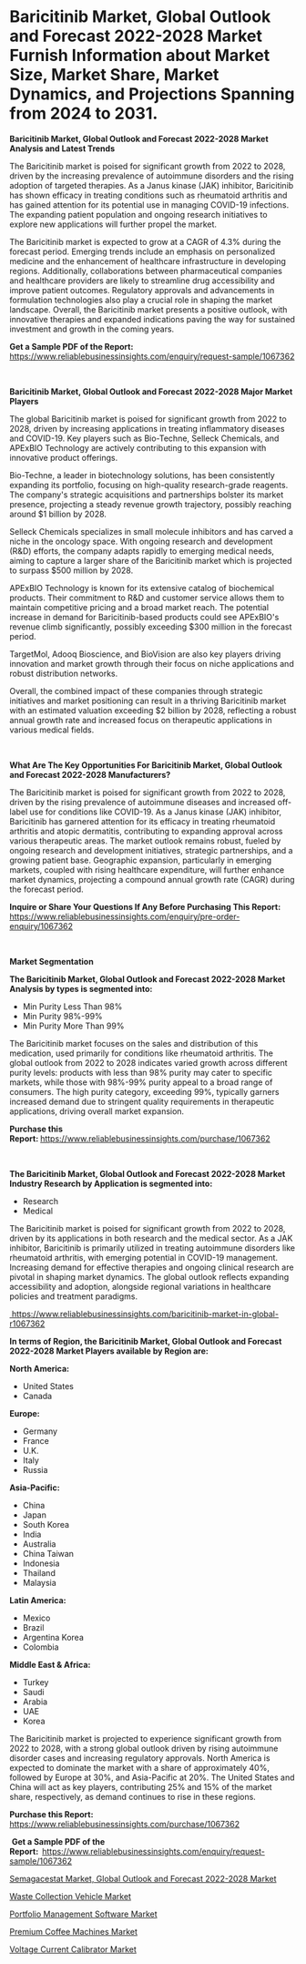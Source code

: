 <p><h1>Baricitinib Market, Global Outlook and Forecast 2022-2028 Market Furnish Information about Market Size, Market Share, Market Dynamics, and Projections Spanning from 2024 to 2031.</h1></p><p><strong>Baricitinib Market, Global Outlook and Forecast 2022-2028 Market Analysis and Latest Trends</strong></p>
<p><p>The Baricitinib market is poised for significant growth from 2022 to 2028, driven by the increasing prevalence of autoimmune disorders and the rising adoption of targeted therapies. As a Janus kinase (JAK) inhibitor, Baricitinib has shown efficacy in treating conditions such as rheumatoid arthritis and has gained attention for its potential use in managing COVID-19 infections. The expanding patient population and ongoing research initiatives to explore new applications will further propel the market.</p><p>The Baricitinib market is expected to grow at a CAGR of 4.3% during the forecast period. Emerging trends include an emphasis on personalized medicine and the enhancement of healthcare infrastructure in developing regions. Additionally, collaborations between pharmaceutical companies and healthcare providers are likely to streamline drug accessibility and improve patient outcomes. Regulatory approvals and advancements in formulation technologies also play a crucial role in shaping the market landscape. Overall, the Baricitinib market presents a positive outlook, with innovative therapies and expanded indications paving the way for sustained investment and growth in the coming years.</p></p>
<p><strong>Get a Sample PDF of the Report:&nbsp;</strong> <a href="https://www.reliablebusinessinsights.com/enquiry/request-sample/1067362">https://www.reliablebusinessinsights.com/enquiry/request-sample/1067362</a></p>
<p>&nbsp;</p>
<p><strong>Baricitinib Market, Global Outlook and Forecast 2022-2028 Major Market Players</strong></p>
<p><p>The global Baricitinib market is poised for significant growth from 2022 to 2028, driven by increasing applications in treating inflammatory diseases and COVID-19. Key players such as Bio-Techne, Selleck Chemicals, and APExBIO Technology are actively contributing to this expansion with innovative product offerings.</p><p>Bio-Techne, a leader in biotechnology solutions, has been consistently expanding its portfolio, focusing on high-quality research-grade reagents. The company's strategic acquisitions and partnerships bolster its market presence, projecting a steady revenue growth trajectory, possibly reaching around $1 billion by 2028.</p><p>Selleck Chemicals specializes in small molecule inhibitors and has carved a niche in the oncology space. With ongoing research and development (R&D) efforts, the company adapts rapidly to emerging medical needs, aiming to capture a larger share of the Baricitinib market which is projected to surpass $500 million by 2028.</p><p>APExBIO Technology is known for its extensive catalog of biochemical products. Their commitment to R&D and customer service allows them to maintain competitive pricing and a broad market reach. The potential increase in demand for Baricitinib-based products could see APExBIO's revenue climb significantly, possibly exceeding $300 million in the forecast period.</p><p>TargetMol, Adooq Bioscience, and BioVision are also key players driving innovation and market growth through their focus on niche applications and robust distribution networks. </p><p>Overall, the combined impact of these companies through strategic initiatives and market positioning can result in a thriving Baricitinib market with an estimated valuation exceeding $2 billion by 2028, reflecting a robust annual growth rate and increased focus on therapeutic applications in various medical fields.</p></p>
<p>&nbsp;</p>
<p><strong>What Are The Key Opportunities For Baricitinib Market, Global Outlook and Forecast 2022-2028 Manufacturers?</strong></p>
<p><p>The Baricitinib market is poised for significant growth from 2022 to 2028, driven by the rising prevalence of autoimmune diseases and increased off-label use for conditions like COVID-19. As a Janus kinase (JAK) inhibitor, Baricitinib has garnered attention for its efficacy in treating rheumatoid arthritis and atopic dermatitis, contributing to expanding approval across various therapeutic areas. The market outlook remains robust, fueled by ongoing research and development initiatives, strategic partnerships, and a growing patient base. Geographic expansion, particularly in emerging markets, coupled with rising healthcare expenditure, will further enhance market dynamics, projecting a compound annual growth rate (CAGR) during the forecast period.</p></p>
<p><strong>Inquire or Share Your Questions If Any Before Purchasing This Report:</strong> <a href="https://www.reliablebusinessinsights.com/enquiry/pre-order-enquiry/1067362">https://www.reliablebusinessinsights.com/enquiry/pre-order-enquiry/1067362</a></p>
<p>&nbsp;</p>
<p><strong>Market Segmentation</strong></p>
<p><strong>The Baricitinib Market, Global Outlook and Forecast 2022-2028 Market Analysis by types is segmented into:</strong></p>
<p><ul><li>Min Purity Less Than 98%</li><li>Min Purity 98%-99%</li><li>Min Purity More Than 99%</li></ul></p>
<p><p>The Baricitinib market focuses on the sales and distribution of this medication, used primarily for conditions like rheumatoid arthritis. The global outlook from 2022 to 2028 indicates varied growth across different purity levels: products with less than 98% purity may cater to specific markets, while those with 98%-99% purity appeal to a broad range of consumers. The high purity category, exceeding 99%, typically garners increased demand due to stringent quality requirements in therapeutic applications, driving overall market expansion.</p></p>
<p><strong>Purchase this Report:&nbsp;</strong><a href="https://www.reliablebusinessinsights.com/purchase/1067362">https://www.reliablebusinessinsights.com/purchase/1067362</a></p>
<p>&nbsp;</p>
<p><strong>The Baricitinib Market, Global Outlook and Forecast 2022-2028 Market Industry Research by Application is segmented into:</strong></p>
<p><ul><li>Research</li><li>Medical</li></ul></p>
<p><p>The Baricitinib market is poised for significant growth from 2022 to 2028, driven by its applications in both research and the medical sector. As a JAK inhibitor, Baricitinib is primarily utilized in treating autoimmune disorders like rheumatoid arthritis, with emerging potential in COVID-19 management. Increasing demand for effective therapies and ongoing clinical research are pivotal in shaping market dynamics. The global outlook reflects expanding accessibility and adoption, alongside regional variations in healthcare policies and treatment paradigms.</p></p>
<p><a href="https://www.reliablebusinessinsights.com/baricitinib-market-in-global-r1067362">&nbsp;https://www.reliablebusinessinsights.com/baricitinib-market-in-global-r1067362</a></p>
<p><strong>In terms of Region, the Baricitinib Market, Global Outlook and Forecast 2022-2028 Market Players available by Region are:</strong></p>
<p>
    <p> <strong> North America: </strong>
        <ul>
            <li>United States</li>
            <li>Canada</li>
        </ul>
        </p> 
    <p> <strong> Europe: </strong>
        <ul>
            <li>Germany</li>
            <li>France</li>
            <li>U.K.</li>
            <li>Italy</li>
            <li>Russia</li>
        </ul>
        </p> 
    <p> <strong> Asia-Pacific: </strong>
        <ul>
            <li>China</li>
            <li>Japan</li>
            <li>South Korea</li>
            <li>India</li>
            <li>Australia</li>
            <li>China Taiwan</li>
            <li>Indonesia</li>
            <li>Thailand</li>
            <li>Malaysia</li>
        </ul>
        </p> 
    <p> <strong> Latin America: </strong>
        <ul>
            <li>Mexico</li>
            <li>Brazil</li>
            <li>Argentina Korea</li>
            <li>Colombia</li>
        </ul>
        </p> 
    <p> <strong> Middle East & Africa: </strong>
        <ul>
            <li>Turkey</li>
            <li>Saudi</li>
            <li>Arabia</li>
            <li>UAE</li>
            <li>Korea</li>
        </ul>
    </p>
    </p>
<p><p>The Baricitinib market is projected to experience significant growth from 2022 to 2028, with a strong global outlook driven by rising autoimmune disorder cases and increasing regulatory approvals. North America is expected to dominate the market with a share of approximately 40%, followed by Europe at 30%, and Asia-Pacific at 20%. The United States and China will act as key players, contributing 25% and 15% of the market share, respectively, as demand continues to rise in these regions.</p></p>
<p><strong>Purchase this Report: </strong><a href="https://www.reliablebusinessinsights.com/purchase/1067362">https://www.reliablebusinessinsights.com/purchase/1067362</a></p>
<p>&nbsp;<strong>Get a Sample PDF of the Report:&nbsp;&nbsp;</strong><a href="https://www.reliablebusinessinsights.com/enquiry/request-sample/1067362">https://www.reliablebusinessinsights.com/enquiry/request-sample/1067362</a></p>
<p><strong></strong></p>
<p><p><a href="https://github.com/GraceTurner587/Market-Research-Report-List-1/blob/main/semagacestat-market-global-outlook-and-forecast-2022-2028-market.md">Semagacestat Market, Global Outlook and Forecast 2022-2028 Market</a></p><p><a href="https://medium.com/@gladismudget42e/the-waste-collection-vehicle-market-prioritizes-cost-control-and-efficiency-enhancement-6be9a7b51e11">Waste Collection Vehicle Market</a></p><p><a href="https://www.linkedin.com/pulse/portfolio-management-software-market-outlook-forecast-from-7ua9f?trackingId=t4w3wgTnRyS1QEUX6aseUg%3D%3D">Portfolio Management Software Market</a></p><p><a href="https://www.linkedin.com/pulse/premium-coffee-machines-market-insights-product-type-application-dtfde?trackingId=t0J2T18xS6OEdYaA3CadeQ%3D%3D">Premium Coffee Machines Market</a></p><p><a href="https://medium.com/@gladismudget42e/the-voltage-current-calibrator-market-has-grown-significantly-as-a-result-of-several-important-ca3c64876219">Voltage Current Calibrator Market</a></p></p>